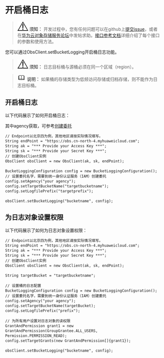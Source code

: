 # 开启桶日志<a name="obs_21_1502"></a>

>![](public_sys-resources/icon-notice.gif) **须知：** 
>开发过程中，您有任何问题可以在github上[提交issue](https://github.com/huaweicloud/huaweicloud-sdk-java-obs/issues)，或者在[华为云对象存储服务论坛](https://bbs.huaweicloud.com/forum/forum-620-1.html)中发帖求助。[接口参考文档](https://obssdk.obs.cn-north-1.myhuaweicloud.com/apidoc/cn/java/index.html)详细介绍了每个接口的参数和使用方法。

您可以通过ObsClient.setBucketLogging开启桶日志功能。

>![](public_sys-resources/icon-notice.gif) **须知：** 
>日志目标桶与源桶必须在同一个区域（region）。

>![](public_sys-resources/icon-note.gif) **说明：** 
>如果桶的存储类型为低频访问存储或归档存储，则不能作为日志目标桶。

## 开启桶日志<a name="section18198144552611"></a>

以下代码展示了如何开启桶日志：

其中agency获取，可参考[创建委托](https://support.huaweicloud.com/usermanual-iam/iam_06_0002.html)

```
// Endpoint以北京四为例，其他地区请按实际情况填写。
String endPoint = "https://obs.cn-north-4.myhuaweicloud.com";
String ak = "*** Provide your Access Key ***";
String sk = "*** Provide your Secret Key ***";
// 创建ObsClient实例
ObsClient obsClient = new ObsClient(ak, sk, endPoint);

BucketLoggingConfiguration config = new BucketLoggingConfiguration();
// 设置委托名字，需要到统一身份认证服务（IAM）创建委托
config.setAgency("your agency");
config.setTargetBucketName("targetbucketname");
config.setLogfilePrefix("targetprefix");

obsClient.setBucketLogging("bucketname", config);
```

## 为日志对象设置权限<a name="section1469010351128"></a>

以下代码展示了如何为日志对象设置权限：

```
// Endpoint以北京四为例，其他地区请按实际情况填写。
String endPoint = "https://obs.cn-north-4.myhuaweicloud.com";
String ak = "*** Provide your Access Key ***";
String sk = "*** Provide your Secret Key ***";
// 创建ObsClient实例
ObsClient obsClient = new ObsClient(ak, sk, endPoint);

String targetBucket = "targetbucketname"; 

// 设置桶的日志配置
BucketLoggingConfiguration config = new BucketLoggingConfiguration();
// 设置委托名字，需要到统一身份认证服务（IAM）创建委托
config.setAgency("your agency");
config.setTargetBucketName(targetBucket);
config.setLogfilePrefix("prefix");

// 为所有用户设置对日志对象的读权限
GrantAndPermission grant1 = new GrantAndPermission(GroupGrantee.ALL_USERS, Permission.PERMISSION_READ);
config.setTargetGrants(new GrantAndPermission[]{grant1});

obsClient.setBucketLogging("bucketname", config);
```

